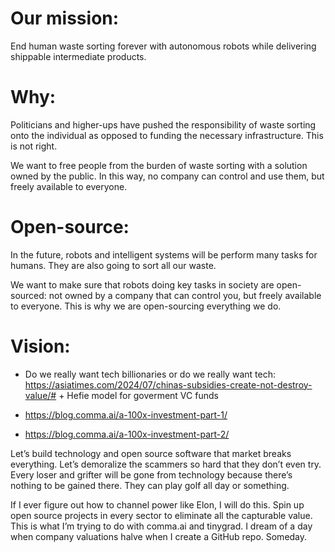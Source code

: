 
# Our mission:

End human waste sorting forever with autonomous robots while delivering shippable intermediate products.

# Why:

Politicians and higher-ups have pushed the responsibility of waste sorting onto the individual as opposed to funding the necessary infrastructure. This is not right.

We want to free people from the burden of waste sorting with a solution owned by the public. In this way, no company can control and use them, but freely available to everyone.

# Open-source:

In the future, robots and intelligent systems will be perform many tasks for humans. They are also going to sort all our waste.

We want to make sure that robots doing key tasks in society are open-sourced: not owned by a company that can control you, but freely available to everyone. 
This is why we are open-sourcing everything we do.

# Vision:

- Do we really want tech billionaries or do we really want tech: https://asiatimes.com/2024/07/chinas-subsidies-create-not-destroy-value/# + Hefie model for goverment VC funds

- https://blog.comma.ai/a-100x-investment-part-1/
- https://blog.comma.ai/a-100x-investment-part-2/

Let’s build technology and open source software that market breaks everything. Let’s demoralize the scammers so hard that they don’t even try. Every loser and grifter will be gone from technology because there’s nothing to be gained there. They can play golf all day or something.

If I ever figure out how to channel power like Elon, I will do this. Spin up open source projects in every sector to eliminate all the capturable value. This is what I’m trying to do with comma.ai and tinygrad. I dream of a day when company valuations halve when I create a GitHub repo. Someday.